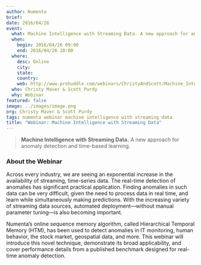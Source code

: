 ```yaml
---
author: Numenta
brief:
date: 2016/04/26
event:
  what: Machine Intelligence with Streaming Data. A new approach for anomaly detection and time-based learning.
  when:
    begin: 2016/04/26 09:00
    end: 2016/04/26 10:00
  where:
    desc: Online
    city:
    state:
    country:
    web: http://www.prohuddle.com/webinars/ChristyAndScott/Machine_Intelligence_with_Streaming_Data_A_New_Approach.php
  who: Christy Maver & Scott Purdy
  why: Webinar
featured: false
image: ../images/image.png
org: Christy Maver & Scott Purdy
tags: numenta webinar machine intelligence with streaming data
title: "Webinar: Machine Intelligence with Streaming Data"
---
```


> **Machine Intelligence with Streaming Data.**
> A new approach for anomaly detection and time-based learning.

### About the Webinar

Across every industry, we are seeing an exponential increase in the availability
of streaming, time-series data. The real-time detection of anomalies has
significant practical application. Finding anomalies in such data can be very
difficult, given the need to process data in real time, and learn while
simultaneously making predictions. With the increasing variety of streaming data
sources, automated deployment—without manual parameter tuning—is also becoming
important.

Numenta’s online sequence memory algorithm, called Hierarchical Temporal Memory
(HTM), has been used to detect anomalies in IT monitoring, human behavior, the
stock market, geospatial data, and more. This webinar will introduce this novel
technique, demonstrate its broad applicability, and cover performance details
from a published benchmark designed for real-time anomaly detection.
